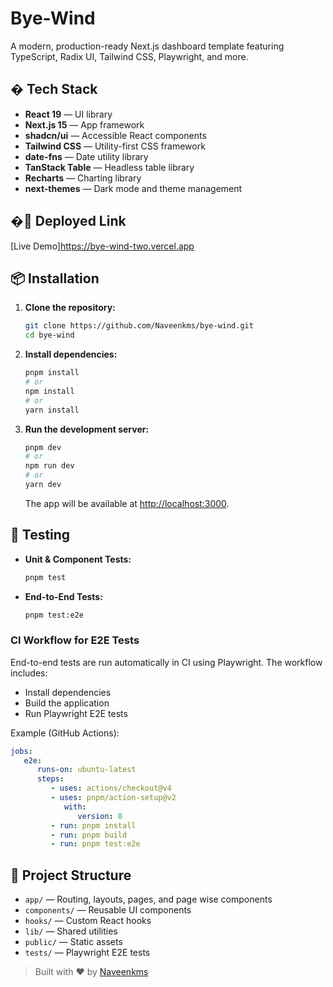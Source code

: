 # Bye-Wind

A modern, production-ready Next.js dashboard template featuring TypeScript, Radix UI, Tailwind CSS, Playwright, and more.

## �️ Tech Stack

- **React 19** — UI library
- **Next.js 15** — App framework
- **shadcn/ui** — Accessible React components
- **Tailwind CSS** — Utility-first CSS framework
- **date-fns** — Date utility library
- **TanStack Table** — Headless table library
- **Recharts** — Charting library
- **next-themes** — Dark mode and theme management

## �🚀 Deployed Link

[Live Demo]https://bye-wind-two.vercel.app

## 📦 Installation

1. **Clone the repository:**
   ```bash
   git clone https://github.com/Naveenkms/bye-wind.git
   cd bye-wind
   ```
2. **Install dependencies:**
   ```bash
   pnpm install
   # or
   npm install
   # or
   yarn install
   ```
3. **Run the development server:**
   ```bash
   pnpm dev
   # or
   npm run dev
   # or
   yarn dev
   ```
   The app will be available at [http://localhost:3000](http://localhost:3000).

## 🧪 Testing

- **Unit & Component Tests:**
  ```bash
  pnpm test
  ```
- **End-to-End Tests:**
  ```bash
  pnpm test:e2e
  ```

### CI Workflow for E2E Tests

End-to-end tests are run automatically in CI using Playwright. The workflow includes:

- Install dependencies
- Build the application
- Run Playwright E2E tests

Example (GitHub Actions):

```yaml
jobs:
   e2e:
      runs-on: ubuntu-latest
      steps:
         - uses: actions/checkout@v4
         - uses: pnpm/action-setup@v2
            with:
               version: 8
         - run: pnpm install
         - run: pnpm build
         - run: pnpm test:e2e
```

## 📁 Project Structure

- `app/` — Routing, layouts, pages, and page wise components
- `components/` — Reusable UI components
- `hooks/` — Custom React hooks
- `lib/` — Shared utilities
- `public/` — Static assets
- `tests/` — Playwright E2E tests

> Built with ❤️ by [Naveenkms](https://github.com/Naveenkms)
